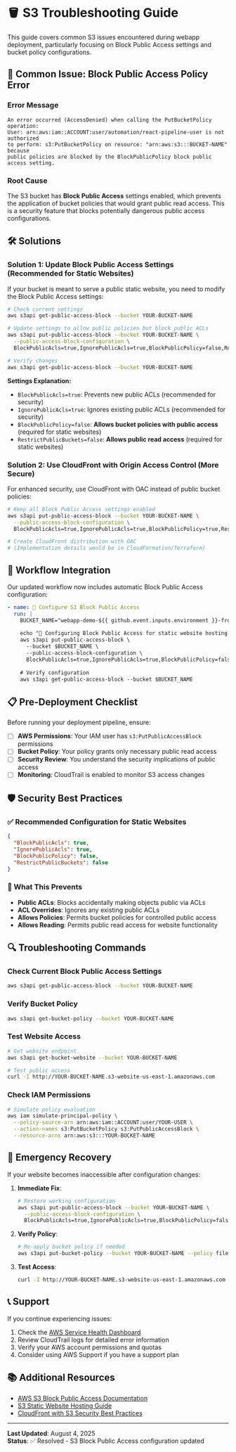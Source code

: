 # 🪣 S3 Troubleshooting Guide

This guide covers common S3 issues encountered during webapp deployment, particularly focusing on Block Public Access settings and bucket policy configurations.

## 🚨 Common Issue: Block Public Access Policy Error

### Error Message
```
An error occurred (AccessDenied) when calling the PutBucketPolicy operation: 
User: arn:aws:iam::ACCOUNT:user/automation/react-pipeline-user is not authorized 
to perform: s3:PutBucketPolicy on resource: "arn:aws:s3:::BUCKET-NAME" because 
public policies are blocked by the BlockPublicPolicy block public access setting.
```

### Root Cause
The S3 bucket has **Block Public Access** settings enabled, which prevents the application of bucket policies that would grant public read access. This is a security feature that blocks potentially dangerous public access configurations.

## 🛠️ Solutions

### Solution 1: Update Block Public Access Settings (Recommended for Static Websites)

If your bucket is meant to serve a public static website, you need to modify the Block Public Access settings:

```bash
# Check current settings
aws s3api get-public-access-block --bucket YOUR-BUCKET-NAME

# Update settings to allow public policies but block public ACLs
aws s3api put-public-access-block --bucket YOUR-BUCKET-NAME \
  --public-access-block-configuration \
  BlockPublicAcls=true,IgnorePublicAcls=true,BlockPublicPolicy=false,RestrictPublicBuckets=false

# Verify changes
aws s3api get-public-access-block --bucket YOUR-BUCKET-NAME
```

**Settings Explanation:**
- `BlockPublicAcls=true`: Prevents new public ACLs (recommended for security)
- `IgnorePublicAcls=true`: Ignores existing public ACLs (recommended for security)
- `BlockPublicPolicy=false`: **Allows bucket policies with public access** (required for static websites)
- `RestrictPublicBuckets=false`: **Allows public read access** (required for static websites)

### Solution 2: Use CloudFront with Origin Access Control (More Secure)

For enhanced security, use CloudFront with OAC instead of public bucket policies:

```bash
# Keep all Block Public Access settings enabled
aws s3api put-public-access-block --bucket YOUR-BUCKET-NAME \
  --public-access-block-configuration \
  BlockPublicAcls=true,IgnorePublicAcls=true,BlockPublicPolicy=true,RestrictPublicBuckets=true

# Create CloudFront distribution with OAC
# (Implementation details would be in CloudFormation/Terraform)
```

## 🔧 Workflow Integration

Our updated workflow now includes automatic Block Public Access configuration:

```yaml
- name: 🔧 Configure S3 Block Public Access
  run: |
    BUCKET_NAME="webapp-demo-${{ github.event.inputs.environment }}-frontend"
    
    echo "🔐 Configuring Block Public Access for static website hosting..."
    aws s3api put-public-access-block \
      --bucket $BUCKET_NAME \
      --public-access-block-configuration \
      BlockPublicAcls=true,IgnorePublicAcls=true,BlockPublicPolicy=false,RestrictPublicBuckets=false
    
    # Verify configuration
    aws s3api get-public-access-block --bucket $BUCKET_NAME
```

## 📋 Pre-Deployment Checklist

Before running your deployment pipeline, ensure:

- [ ] **AWS Permissions**: Your IAM user has `s3:PutPublicAccessBlock` permissions
- [ ] **Bucket Policy**: Your policy grants only necessary public read access
- [ ] **Security Review**: You understand the security implications of public access
- [ ] **Monitoring**: CloudTrail is enabled to monitor S3 access changes

## 🛡️ Security Best Practices

### ✅ Recommended Configuration for Static Websites
```json
{
  "BlockPublicAcls": true,
  "IgnorePublicAcls": true, 
  "BlockPublicPolicy": false,
  "RestrictPublicBuckets": false
}
```

### 🚫 What This Prevents
- **Public ACLs**: Blocks accidentally making objects public via ACLs
- **ACL Overrides**: Ignores any existing public ACLs
- **Allows Policies**: Permits bucket policies for controlled public access
- **Allows Reading**: Permits public read access for website functionality

## 🔍 Troubleshooting Commands

### Check Current Block Public Access Settings
```bash
aws s3api get-public-access-block --bucket YOUR-BUCKET-NAME
```

### Verify Bucket Policy
```bash
aws s3api get-bucket-policy --bucket YOUR-BUCKET-NAME
```

### Test Website Access
```bash
# Get website endpoint
aws s3api get-bucket-website --bucket YOUR-BUCKET-NAME

# Test public access
curl -I http://YOUR-BUCKET-NAME.s3-website-us-east-1.amazonaws.com
```

### Check IAM Permissions
```bash
# Simulate policy evaluation
aws iam simulate-principal-policy \
  --policy-source-arn arn:aws:iam::ACCOUNT:user/YOUR-USER \
  --action-names s3:PutBucketPolicy s3:PutPublicAccessBlock \
  --resource-arns arn:aws:s3:::YOUR-BUCKET-NAME
```

## 🚨 Emergency Recovery

If your website becomes inaccessible after configuration changes:

1. **Immediate Fix**:
   ```bash
   # Restore working configuration
   aws s3api put-public-access-block --bucket YOUR-BUCKET-NAME \
     --public-access-block-configuration \
     BlockPublicAcls=true,IgnorePublicAcls=true,BlockPublicPolicy=false,RestrictPublicBuckets=false
   ```

2. **Verify Policy**:
   ```bash
   # Re-apply bucket policy if needed
   aws s3api put-bucket-policy --bucket YOUR-BUCKET-NAME --policy file://bucket-policy.json
   ```

3. **Test Access**:
   ```bash
   curl -I http://YOUR-BUCKET-NAME.s3-website-us-east-1.amazonaws.com
   ```

## 📞 Support

If you continue experiencing issues:

1. Check the [AWS Service Health Dashboard](https://status.aws.amazon.com/)
2. Review CloudTrail logs for detailed error information
3. Verify your AWS account permissions and quotas
4. Consider using AWS Support if you have a support plan

## 📚 Additional Resources

- [AWS S3 Block Public Access Documentation](https://docs.aws.amazon.com/AmazonS3/latest/userguide/access-control-block-public-access.html)
- [S3 Static Website Hosting Guide](https://docs.aws.amazon.com/AmazonS3/latest/userguide/WebsiteHosting.html)
- [CloudFront with S3 Security Best Practices](https://docs.aws.amazon.com/AmazonCloudFront/latest/DeveloperGuide/private-content-restricting-access-to-s3.html)

---

**Last Updated**: August 4, 2025  
**Status**: ✅ Resolved - S3 Block Public Access configuration updated
